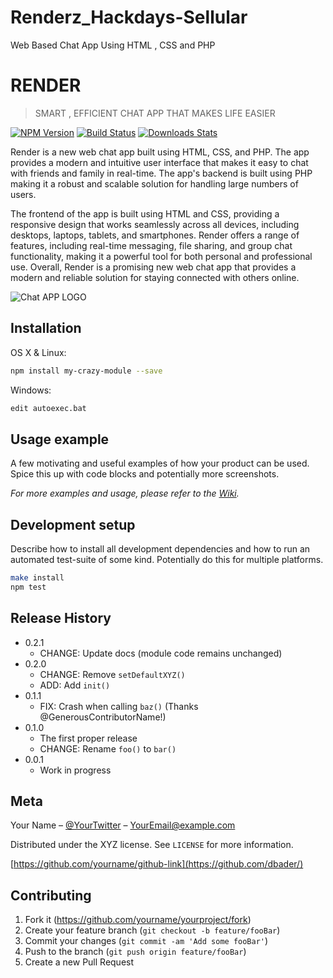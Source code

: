 # Renderz_Hackdays-Sellular
Web Based Chat App Using  HTML , CSS and PHP 
# RENDER
> SMART , EFFICIENT CHAT APP THAT MAKES LIFE EASIER

[![NPM Version][npm-image]][npm-url]
[![Build Status][travis-image]][travis-url]
[![Downloads Stats][npm-downloads]][npm-url]

Render is a new web chat app built using  HTML, CSS, and PHP. The app provides a modern and intuitive user interface that makes it easy to chat with friends and family in real-time. The app's backend is built using PHP making it a robust and scalable solution for handling large numbers of users.

The frontend of the app is built using HTML and CSS, providing a responsive design that works seamlessly across all devices, including desktops, laptops, tablets, and smartphones. Render offers a range of features, including real-time messaging, file sharing, and group chat functionality, making it a powerful tool for both personal and professional use. Overall, Render is a promising new web chat app that provides a modern and reliable solution for staying connected with others online.

![Chat APP LOGO](https://user-images.githubusercontent.com/97333533/224373855-bc42053b-f82b-4e6e-b9a8-e1b275add86a.png)


## Installation

OS X & Linux:

```sh
npm install my-crazy-module --save
```

Windows:

```sh
edit autoexec.bat
```

## Usage example

A few motivating and useful examples of how your product can be used. Spice this up with code blocks and potentially more screenshots.

_For more examples and usage, please refer to the [Wiki][wiki]._

## Development setup

Describe how to install all development dependencies and how to run an automated test-suite of some kind. Potentially do this for multiple platforms.

```sh
make install
npm test
```

## Release History

* 0.2.1
    * CHANGE: Update docs (module code remains unchanged)
* 0.2.0
    * CHANGE: Remove `setDefaultXYZ()`
    * ADD: Add `init()`
* 0.1.1
    * FIX: Crash when calling `baz()` (Thanks @GenerousContributorName!)
* 0.1.0
    * The first proper release
    * CHANGE: Rename `foo()` to `bar()`
* 0.0.1
    * Work in progress

## Meta

Your Name – [@YourTwitter](https://twitter.com/dbader_org) – YourEmail@example.com

Distributed under the XYZ license. See ``LICENSE`` for more information.

[https://github.com/yourname/github-link](https://github.com/dbader/)

## Contributing

1. Fork it (<https://github.com/yourname/yourproject/fork>)
2. Create your feature branch (`git checkout -b feature/fooBar`)
3. Commit your changes (`git commit -am 'Add some fooBar'`)
4. Push to the branch (`git push origin feature/fooBar`)
5. Create a new Pull Request

<!-- Markdown link & img dfn's -->
[npm-image]: https://img.shields.io/npm/v/datadog-metrics.svg?style=flat-square
[npm-url]: https://npmjs.org/package/datadog-metrics
[npm-downloads]: https://img.shields.io/npm/dm/datadog-metrics.svg?style=flat-square
[travis-image]: https://img.shields.io/travis/dbader/node-datadog-metrics/master.svg?style=flat-square
[travis-url]: https://travis-ci.org/dbader/node-datadog-metrics
[wiki]: https://github.com/yourname/yourproject/wiki

